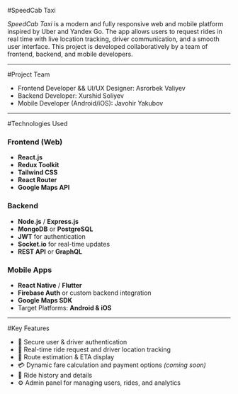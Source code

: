 #SpeedCab Taxi

*SpeedCab Taxi* is a modern and fully responsive web and mobile platform inspired by Uber and Yandex Go. The app allows users to request rides in real time with live location tracking, driver communication, and a smooth user interface. This project is developed collaboratively by a team of frontend, backend, and mobile developers.

---

#Project Team

- Frontend Developer && UI/UX Designer: Asrorbek Valiyev
- Backend Developer: Xurshid Soliyev
- Mobile Developer (Android/iOS): Javohir Yakubov

---

#Technologies Used

### Frontend (Web)
- **React.js**
- **Redux Toolkit**
- **Tailwind CSS**
- **React Router**
- **Google Maps API**

### Backend
- **Node.js** / **Express.js**
- **MongoDB** or **PostgreSQL**
- **JWT** for authentication
- **Socket.io** for real-time updates
- **REST API** or **GraphQL**

### Mobile Apps
- **React Native** / **Flutter**
- **Firebase Auth** or custom backend integration
- **Google Maps SDK**
- Target Platforms: **Android & iOS**

---

#Key Features

- 🔐 Secure user & driver authentication
- 🚖 Real-time ride request and driver location tracking
- 🧭 Route estimation & ETA display
- 💳 Dynamic fare calculation and payment options *(coming soon)*
- 📜 Ride history and details
- ⚙️ Admin panel for managing users, rides, and analytics
